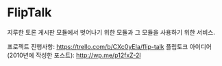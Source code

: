 FlipTalk
========

지루한 토론 게시판 모듈에서 벗어나기 위한 모듈과 그 모듈을 사용하기 위한 서비스.


프로젝트 진행사항: https://trello.com/b/CXc0yEIa/flip-talk
플립토크 아이디어(2010년에 작성한 포스트): http://wp.me/p12fxZ-2l
